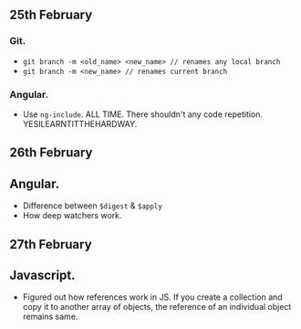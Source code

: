 ## 25th February

### Git.

- `git branch -m <old_name> <new_name> // renames any local branch`
- `git branch -m <new_name> // renames current branch`

### Angular.

- Use `ng-include`. ALL TIME. There shouldn't any code repetition. YESILEARNTITTHEHARDWAY.

## 26th February

## Angular.

- Difference between `$digest` & `$apply`
- How deep watchers work.

## 27th February

## Javascript.

- Figured out how references work in JS. If you create a collection and copy it to another array of objects, the reference of an individual object remains same.
